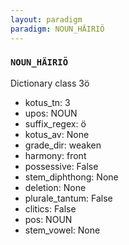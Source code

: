 ```yaml
---
layout: paradigm
paradigm: NOUN_HÄIRIÖ
---
```

### ` NOUN_HÄIRIÖ `

Dictionary class 3ö
* kotus_tn: 3
* upos: NOUN
* suffix_regex: ö
* kotus_av: None
* grade_dir: weaken
* harmony: front
* possessive: False
* stem_diphthong: None
* deletion: None
* plurale_tantum: False
* clitics: False
* pos: NOUN
* stem_vowel: None
